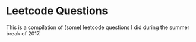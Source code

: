 # Leetcode Questions

This is a compilation of (some) leetcode questions I did during the summer break of 2017. 
